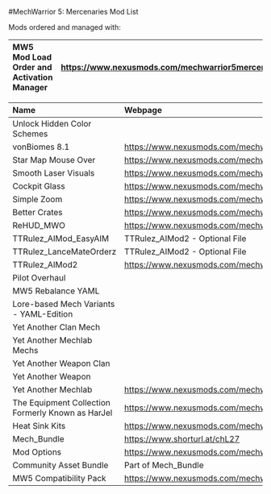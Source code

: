 #MechWarrior 5: Mercenaries Mod List

Mods ordered and managed with:

|__MW5 Mod Load Order and Activation Manager__         |__https://www.nexusmods.com/mechwarrior5mercenaries/mods/174__    |__2.11__     |
|:-----------------------------------------------------|:-----------------------------------------------------------------|:------------|

| __Name__                                             | __Webpage__                                                      | __Version__ |
|:-----------------------------------------------------|:-----------------------------------------------------------------|:------------|
| Unlock Hidden Color Schemes                          |        | 1.0         |
| vonBiomes 8.1                                        | https://www.nexusmods.com/mechwarrior5mercenaries/mods/441       | 8.1         |
| Star Map Mouse Over                                  | https://www.nexusmods.com/mechwarrior5mercenaries/mods/150       | 3.06        |
| Smooth Laser Visuals                                 | https://www.nexusmods.com/mechwarrior5mercenaries/mods/71        | 1.0         |
| Cockpit Glass                                        | https://www.nexusmods.com/mechwarrior5mercenaries/mods/256       | 0.93a       |
| Simple Zoom                                          | https://www.nexusmods.com/mechwarrior5mercenaries/mods/412       | 1.2.3       |
| Better Crates                                        | https://www.nexusmods.com/mechwarrior5mercenaries/mods/603       | 1.5         |
| ReHUD_MWO                                            | https://www.nexusmods.com/mechwarrior5mercenaries/mods/64        | 1.0         |
| TTRulez_AIMod_EasyAIM                                | TTRulez_AIMod2 - Optional File                                   | 1.0         |
| TTRulez_LanceMateOrderz                              | TTRulez_AIMod2 - Optional File                                   | 1.0         |
| TTRulez_AIMod2                                       | https://www.nexusmods.com/mechwarrior5mercenaries/mods/269       | 1.0         |
| Pilot Overhaul                                       |        | 6.8         |
| MW5 Rebalance YAML                                   |        | 1.0         |
| Lore-based Mech Variants - YAML-Edition              |        | 3.42        |
| Yet Another Clan Mech                                |        | 1.1         |
| Yet Another Mechlab Mechs                            |        | 1.1         |
| Yet Another Weapon Clan                              |        | 1.02        |
| Yet Another Weapon                                   |        | 1.02        |
| Yet Another Mechlab                                  | https://www.nexusmods.com/mechwarrior5mercenaries/mods/459       | 0.21        |
| The Equipment Collection Formerly Known as HarJel    | https://www.nexusmods.com/mechwarrior5mercenaries/mods/592       | 2.0         |
| Heat Sink Kits                                       | https://www.nexusmods.com/mechwarrior5mercenaries/mods/610       | 0.7         |
| Mech_Bundle                                          | https://www.shorturl.at/chL27                                    | 2.6         |
| Mod Options                                          | https://www.nexusmods.com/mechwarrior5mercenaries/mods/537       | 1.1.6       |
| Community Asset Bundle                               | Part of Mech_Bundle                                              | 2.6         |
| MW5 Compatibility Pack                               | https://www.nexusmods.com/mechwarrior5mercenaries/mods/168       | 3.6         |
